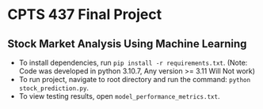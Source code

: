 # CPTS 437 Final Project

## Stock Market Analysis Using Machine Learning

- To install dependencies, run `pip install -r requirements.txt`. (Note:  Code was developed in python 3.10.7, Any version >= 3.11 Will Not work)
- To run project, navigate to root directory and run the command: `python stock_prediction.py`.
- To view testing results, open `model_performance_metrics.txt`.